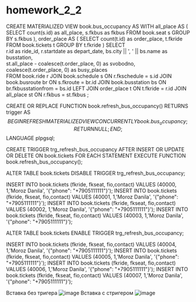 # homework_2_2

CREATE MATERIALIZED VIEW book.bus_occupancy AS
WITH all_place AS (
    SELECT count(s.id) as all_place, s.fkbus as fkbus
    FROM book.seat s
    GROUP BY s.fkbus
),
order_place AS (
    SELECT count(t.id) as order_place, t.fkride
    FROM book.tickets t
    GROUP BY t.fkride
)
SELECT  
    r.id as ride_id, 
    r.startdate as depart_date, 
    bs.city || ', ' || bs.name as busstation,  
    st.all_place - coalesce(t.order_place, 0) as svobodno,  
    coalesce(t.order_place, 0) as busy_places            
FROM book.ride r
JOIN book.schedule s ON r.fkschedule = s.id
JOIN book.busroute br ON s.fkroute = br.id
JOIN book.busstation bs ON br.fkbusstationfrom = bs.id
LEFT JOIN order_place t ON t.fkride = r.id
JOIN all_place st ON r.fkbus = st.fkbus
;


CREATE OR REPLACE FUNCTION book.refresh_bus_occupancy()
RETURNS trigger AS $$
BEGIN
    REFRESH MATERIALIZED VIEW CONCURRENTLY book.bus_occupancy;
    RETURN NULL;
END;
$$ LANGUAGE plpgsql;

CREATE TRIGGER trg_refresh_bus_occupancy
AFTER INSERT OR UPDATE OR DELETE ON book.tickets
FOR EACH STATEMENT
EXECUTE FUNCTION book.refresh_bus_occupancy();

    
ALTER TABLE book.tickets DISABLE TRIGGER trg_refresh_bus_occupancy;

INSERT INTO book.tickets (fkride, fkseat, fio,contact) VALUES (40000, 1,'Moroz Danila', '{"phone": "+7905111111"}');
INSERT INTO book.tickets (fkride, fkseat, fio,contact) VALUES (40001, 1,'Moroz Danila', '{"phone": "+7905111111"}');
INSERT INTO book.tickets (fkride, fkseat, fio,contact) VALUES (40002, 1,'Moroz Danila', '{"phone": "+7905111111"}');
INSERT INTO book.tickets (fkride, fkseat, fio,contact) VALUES (40003, 1,'Moroz Danila', '{"phone": "+7905111111"}');

ALTER TABLE book.tickets ENABLE TRIGGER trg_refresh_bus_occupancy;

INSERT INTO book.tickets (fkride, fkseat, fio,contact) VALUES (40004, 1,'Moroz Danila', '{"phone": "+7905111111"}');
INSERT INTO book.tickets (fkride, fkseat, fio,contact) VALUES (40005, 1,'Moroz Danila', '{"phone": "+7905111111"}');
INSERT INTO book.tickets (fkride, fkseat, fio,contact) VALUES (40006, 1,'Moroz Danila', '{"phone": "+7905111111"}');
INSERT INTO book.tickets (fkride, fkseat, fio,contact) VALUES (40007, 1,'Moroz Danila', '{"phone": "+7905111111"}');

Вставка без тригера 
![image](https://github.com/user-attachments/assets/a79e361f-6c82-44a8-9401-b539762a068e)
Вставка с стригером
![image](https://github.com/user-attachments/assets/857188ee-8674-4193-99db-40ec489e6bb8)

